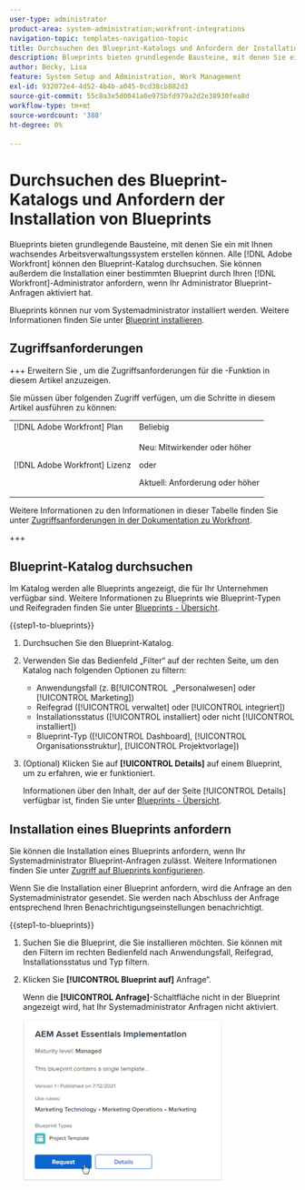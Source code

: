 ```yaml
---
user-type: administrator
product-area: system-administration;workfront-integrations
navigation-topic: templates-navigation-topic
title: Durchsuchen des Blueprint-Katalogs und Anfordern der Installation von Blueprints
description: Blueprints bieten grundlegende Bausteine, mit denen Sie ein mit Ihnen wachsendes Arbeitsverwaltungssystem erstellen können. Alle  [!DNL Adobe Workfront]  können den Blueprint-Katalog durchsuchen. Sie können außerdem die Installation einer bestimmten Blueprint durch Ihren  [!DNL Workfront] -Administrator anfordern, wenn Ihr Administrator Blueprint-Anfragen aktiviert hat.
author: Becky, Lisa
feature: System Setup and Administration, Work Management
exl-id: 932072e4-4d52-4b4b-a045-0cd38cb882d3
source-git-commit: 55c8a3e5d0041a0e975bfd979a2d2e38930fea8d
workflow-type: tm+mt
source-wordcount: '388'
ht-degree: 0%

---
```


# Durchsuchen des Blueprint-Katalogs und Anfordern der Installation von Blueprints

Blueprints bieten grundlegende Bausteine, mit denen Sie ein mit Ihnen wachsendes Arbeitsverwaltungssystem erstellen können. Alle [!DNL Adobe Workfront] können den Blueprint-Katalog durchsuchen. Sie können außerdem die Installation einer bestimmten Blueprint durch Ihren [!DNL Workfront]-Administrator anfordern, wenn Ihr Administrator Blueprint-Anfragen aktiviert hat.

Blueprints können nur vom Systemadministrator installiert werden. Weitere Informationen finden Sie unter [Blueprint installieren](../../administration-and-setup/blueprints/blueprints-install.md).

## Zugriffsanforderungen

+++ Erweitern Sie , um die Zugriffsanforderungen für die -Funktion in diesem Artikel anzuzeigen.

Sie müssen über folgenden Zugriff verfügen, um die Schritte in diesem Artikel ausführen zu können:

<table style="table-layout:auto"> 
 <col> 
 <col> 
 <tbody> 
  <tr> 
   <td role="rowheader">[!DNL Adobe Workfront] Plan</td> 
   <td>Beliebig</td> 
  </tr> 
  <tr> 
   <td role="rowheader">[!DNL Adobe Workfront] Lizenz</td> 
   <td>
   <p>Neu: Mitwirkender oder höher</p>
   <p>oder</p>
   <p>Aktuell: Anforderung oder höher</p></td> 
  </tr>
 </tbody> 
</table>

Weitere Informationen zu den Informationen in dieser Tabelle finden Sie unter [Zugriffsanforderungen in der Dokumentation zu Workfront](/help/quicksilver/administration-and-setup/add-users/access-levels-and-object-permissions/access-level-requirements-in-documentation.md).

+++

## Blueprint-Katalog durchsuchen

Im Katalog werden alle Blueprints angezeigt, die für Ihr Unternehmen verfügbar sind. Weitere Informationen zu Blueprints wie Blueprint-Typen und Reifegraden finden Sie unter [Blueprints - Übersicht](../../administration-and-setup/blueprints/blueprints-overview.md).

{{step1-to-blueprints}}

1. Durchsuchen Sie den Blueprint-Katalog.
1. Verwenden Sie das Bedienfeld „Filter“ auf der rechten Seite, um den Katalog nach folgenden Optionen zu filtern:

   * Anwendungsfall (z. B[!UICONTROL &#x200B; „Personalwesen] oder [!UICONTROL Marketing])
   * Reifegrad ([!UICONTROL verwaltet] oder [!UICONTROL integriert])
   * Installationsstatus ([!UICONTROL installiert] oder nicht [!UICONTROL installiert])
   * Blueprint-Typ (<!--Custom Form, -->[!UICONTROL Dashboard], [!UICONTROL Organisationsstruktur], [!UICONTROL Projektvorlage]<!--, Request Queue, Setup Feature-->)

1. (Optional) Klicken Sie auf **[!UICONTROL Details]** auf einem Blueprint, um zu erfahren, wie er funktioniert.

   Informationen über den Inhalt, der auf der Seite [!UICONTROL Details] verfügbar ist, finden Sie unter [Blueprints - Übersicht](../../administration-and-setup/blueprints/blueprints-overview.md).

## Installation eines Blueprints anfordern

Sie können die Installation eines Blueprints anfordern, wenn Ihr Systemadministrator Blueprint-Anfragen zulässt. Weitere Informationen finden Sie unter [Zugriff auf Blueprints konfigurieren](../../administration-and-setup/blueprints/configure-access-to-blueprints.md).

Wenn Sie die Installation einer Blueprint anfordern, wird die Anfrage an den Systemadministrator gesendet. Sie werden nach Abschluss der Anfrage entsprechend Ihren Benachrichtigungseinstellungen benachrichtigt.

{{step1-to-blueprints}}

1. Suchen Sie die Blueprint, die Sie installieren möchten. Sie können mit den Filtern im rechten Bedienfeld nach Anwendungsfall, Reifegrad, Installationsstatus und Typ filtern.
1. Klicken Sie **[!UICONTROL Blueprint auf]** Anfrage“.

   Wenn die **[!UICONTROL Anfrage]**-Schaltfläche nicht in der Blueprint angezeigt wird, hat Ihr Systemadministrator Anfragen nicht aktiviert.

   ![Blueprint anfordern](assets/blueprints-non-admin-request-bp-350x283.png)
